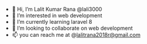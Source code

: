- 👋 Hi, I’m Lalit Kumar Rana @lali3000
- 👀 I’m interested in web development
- 🌱 I’m currently learning laravel 8
- 💞️ I’m looking to collaborate on web development
- 📫 you can reach me at @lalitrana2018r@gmail.com

<!---
lali3000/lali3000 is a ✨ special ✨ repository because its `README.md` (this file) appears on your GitHub profile.
You can click the Preview link to take a look at your changes.
--->
